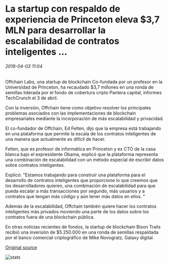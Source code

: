 # La startup con respaldo de experiencia de Princeton eleva $3,7 MLN para desarrollar la escalabilidad de contratos inteligentes ...

###### 2019-04-03 11:04

Offchain Labs, una startup de blockchain Co-fundada por un profesor en la Universidad de Princeton, ha recaudado $3,7 millones en una ronda de semillas liderada por el fondo de cobertura cripto Pantera capital, informes TechCrunch el 3 de abril.

Con la inversión, Offchain tiene como objetivo resolver los principales problemas asociados con las implementaciones de blockchain empresariales mediante la incorporación de más escalabilidad y privacidad.

El co-fundador de Offchain, Ed Felten, dijo que la empresa está trabajando en una plataforma que permite la escala de los contratos inteligentes de una manera que actualmente es difícil de hacer.

Felten, que es profesor de informática en Princeton y ex CTO de la casa blanca bajo el expresidente Obama, explicó que la plataforma representa una combinación de escalabilidad con un método especial de escribir datos sobre contratos inteligentes.

Explicó: "Estamos trabajando para construir una plataforma para el desarrollo de contratos inteligentes que proporcione lo que creemos que los desarrolladores quieren, una combinación de escalabilidad para que pueda escalar a más transacciones por segundo, más usuarios y a contratos que tengan más código y aún tener más datos en ellos. "

Además de la escalabilidad, Offchain también quiere hacer los contratos inteligentes más privados moviendo una parte de los datos sobre los contratos fuera de una blockchain pública.

En otras noticias recientes de fondos, la startup de blockchain Bison Trails recibió una inversión de $5.250.000 en una ronda de semillas respaldada por el banco comercial criptográfico de Mike Novogratz, Galaxy digital.

[Original source](https://cointelegraph.com/news/princeton-expertise-backed-startup-raises-37-mln-to-develop-smart-contract-scalability)

![stats](https://c.statcounter.com/11760860/0/a89fa40b/1/ "stats")